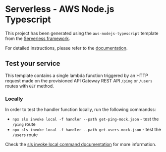# Serverless - AWS Node.js Typescript

This project has been generated using the `aws-nodejs-typescript` template from the [Serverless framework](https://www.serverless.com/).

For detailed instructions, please refer to the [documentation](https://www.serverless.com/framework/docs/providers/aws/).

## Test your service

This template contains a single lambda function triggered by an HTTP request made on the provisioned API Gateway REST API `/ping` or `/users` routes with `GET` method.

### Locally

In order to test the handler function locally, run the following commandss:

-   `npx sls invoke local -f handler --path get-ping-mock.json` - test the `/ping` route
-   `npx sls invoke local -f handler --path get-users-mock.json` - test the `/users` route

Check the [sls invoke local command documentation](https://www.serverless.com/framework/docs/providers/aws/cli-reference/invoke-local/) for more information.
